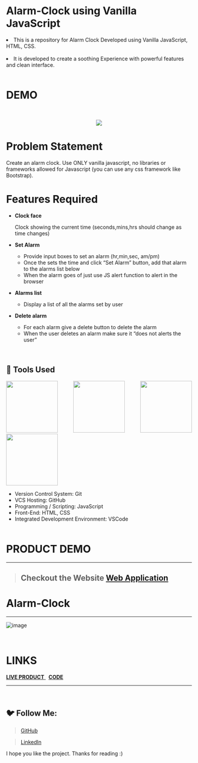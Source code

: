 # Alarm-Clock using Vanilla JavaScript

<li>This is a repository for Alarm Clock Developed using Vanilla JavaScript, HTML, CSS.</li>
<br>
<li> It is developed to create a soothing Experience with powerful features and clean interface.</li>
<br>


# DEMO
<br>

<p align="center">
<img src="https://user-images.githubusercontent.com/86460997/214771189-ed36d8e6-ca65-4496-a287-1b2d53ed69ef.gif">
</p>




# Problem Statement

Create an alarm clock. Use ONLY vanilla javascript, no libraries or frameworks allowed for Javascript (you can use any css framework like Bootstrap).
<br>

# Features Required

- <b>Clock face</b><br>

  Clock showing the current time (seconds,mins,hrs should change as time changes)

- <b>Set Alarm</b> <br>

  - Provide input boxes to set an alarm (hr,min,sec, am/pm)
  - Once the sets the time and click “Set Alarm” button, add that alarm to the alarms list below
  - When the alarm goes of just use JS alert function to alert in the browser

- <b>Alarms list</b> <br>

  - Display a list of all the alarms set by user
 
- <b>Delete alarm</b> <br>
  - For each alarm give a delete button to delete the alarm
  - When the user deletes an alarm make sure it “does not alerts the user”

<br>


## 🔨 Tools Used

<p align="justify">
<img height="140" width="140" src="https://www.w3.org/html/logo/downloads/HTML5_Logo_256.png">
<img height="140" width="140" src="https://logodix.com/logo/470309.png">
<img height="140" width="140" src="https://upload.wikimedia.org/wikipedia/commons/6/6a/JavaScript-logo.png">
<img height="140" width="140" src="https://code.visualstudio.com/assets/apple-touch-icon.png">
</p>


-  Version Control System: Git
-  VCS Hosting: GitHub
-  Programming / Scripting: JavaScript
-  Front-End: HTML, CSS
-  Integrated Development Environment: VSCode
   <br/>
   <br/>
   

# PRODUCT DEMO

<hr>

> ## Checkout the Website [Web Application](https://saurabhdixit93.github.io/ClockAlaram/)




# Alarm-Clock

<hr>

![image](https://user-images.githubusercontent.com/86460997/209670687-29872ef1-b548-416f-8106-2149aa24c0f9.png)


<br>

# LINKS

 <!-- Page demo--> 
 <a href = "https://saurabhdixit93.github.io/ClockAlaram/" target="_blank" > <b>LIVE PRODUCT</b> </a>  &nbsp; <!-- repositary--> <a href = "https://saurabhdixit93.github.io/ClockAlaram/" target="_blank"> <b>CODE</b> </a> <br> 

--------------------------------------------------------------------------------------------------------------------------------------------------------
<br>

   ## 🐦 Follow Me:

> [GitHub](https://github.com/msh4699)


> [LinkedIn](https://www.linkedin.com/in/mansi-sharma-4548a7188/)


I hope you like the project. Thanks for reading :)







 
